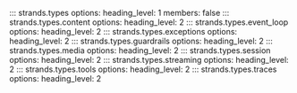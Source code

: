 ::: strands.types
    options:
      heading_level: 1
      members: false
::: strands.types.content
    options:
      heading_level: 2
::: strands.types.event_loop
    options:
      heading_level: 2
::: strands.types.exceptions
    options:
      heading_level: 2
::: strands.types.guardrails
    options:
      heading_level: 2
::: strands.types.media
    options:
      heading_level: 2
::: strands.types.session
    options:
      heading_level: 2 
::: strands.types.streaming
    options:
      heading_level: 2
::: strands.types.tools
    options:
      heading_level: 2
::: strands.types.traces
    options:
      heading_level: 2
